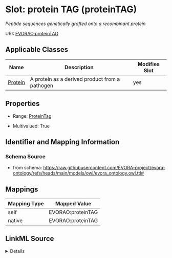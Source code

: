 

# Slot: protein TAG (proteinTAG)


_Peptide sequences genetically grafted onto a recombinant protein_





URI: [EVORAO:proteinTAG](https://raw.githubusercontent.com/EVORA-project/evora-ontology/refs/heads/main/models/owl/evora_ontology.owl.ttl#proteinTAG)



<!-- no inheritance hierarchy -->





## Applicable Classes

| Name | Description | Modifies Slot |
| --- | --- | --- |
| [Protein](Protein.md) | A protein as a derived product from a pathogen |  yes  |







## Properties

* Range: [ProteinTag](ProteinTag.md)

* Multivalued: True





## Identifier and Mapping Information







### Schema Source


* from schema: https://raw.githubusercontent.com/EVORA-project/evora-ontology/refs/heads/main/models/owl/evora_ontology.owl.ttl#




## Mappings

| Mapping Type | Mapped Value |
| ---  | ---  |
| self | EVORAO:proteinTAG |
| native | EVORAO:proteinTAG |




## LinkML Source

<details>
```yaml
name: proteinTAG
description: Peptide sequences genetically grafted onto a recombinant protein
title: protein TAG
from_schema: https://raw.githubusercontent.com/EVORA-project/evora-ontology/refs/heads/main/models/owl/evora_ontology.owl.ttl#
rank: 1000
alias: proteinTAG
domain_of:
- Protein
range: ProteinTag
required: false
multivalued: true

```
</details>
